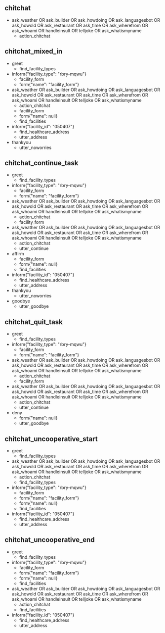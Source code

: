 ## chitchat
* ask_weather OR ask_builder OR ask_howdoing OR ask_languagesbot OR ask_howold OR ask_restaurant OR ask_time OR ask_wherefrom OR ask_whoami OR handleinsult OR telljoke OR ask_whatismyname
    - action_chitchat

## chitchat_mixed_in
* greet
    - find_facility_types
* inform{"facility_type": "rbry-mqwu"}
    - facility_form
    - form{"name": "facility_form"}
* ask_weather OR ask_builder OR ask_howdoing OR ask_languagesbot OR ask_howold OR ask_restaurant OR ask_time OR ask_wherefrom OR ask_whoami OR handleinsult OR telljoke OR ask_whatismyname
    - action_chitchat
    - facility_form
    - form{"name": null}
    - find_facilities
* inform{"facility_id": "050407"}
    - find_healthcare_address
    - utter_address
* thankyou
    - utter_noworries

## chitchat_continue_task
* greet
    - find_facility_types
* inform{"facility_type": "rbry-mqwu"}
    - facility_form
    - form{"name": "facility_form"}
* ask_weather OR ask_builder OR ask_howdoing OR ask_languagesbot OR ask_howold OR ask_restaurant OR ask_time OR ask_wherefrom OR ask_whoami OR handleinsult OR telljoke OR ask_whatismyname
    - action_chitchat
    - facility_form
* ask_weather OR ask_builder OR ask_howdoing OR ask_languagesbot OR ask_howold OR ask_restaurant OR ask_time OR ask_wherefrom OR ask_whoami OR handleinsult OR telljoke OR ask_whatismyname
    - action_chitchat
    - utter_continue  
* affirm
    - facility_form
    - form{"name": null}
    - find_facilities
* inform{"facility_id": "050407"}
    - find_healthcare_address
    - utter_address
* thankyou
    - utter_noworries
* goodbye
    - utter_goodbye

## chitchat_quit_task
* greet
    - find_facility_types
* inform{"facility_type": "rbry-mqwu"}
    - facility_form
    - form{"name": "facility_form"}
* ask_weather OR ask_builder OR ask_howdoing OR ask_languagesbot OR ask_howold OR ask_restaurant OR ask_time OR ask_wherefrom OR ask_whoami OR handleinsult OR telljoke OR ask_whatismyname
    - action_chitchat
    - facility_form
* ask_weather OR ask_builder OR ask_howdoing OR ask_languagesbot OR ask_howold OR ask_restaurant OR ask_time OR ask_wherefrom OR ask_whoami OR handleinsult OR telljoke OR ask_whatismyname
    - action_chitchat
    - utter_continue  
* deny
    - form{"name": null}
    - utter_goodbye

## chitchat_uncooperative_start
* greet
    - find_facility_types
* ask_weather OR ask_builder OR ask_howdoing OR ask_languagesbot OR ask_howold OR ask_restaurant OR ask_time OR ask_wherefrom OR ask_whoami OR handleinsult OR telljoke OR ask_whatismyname
    - action_chitchat
    - find_facility_types
* inform{"facility_type": "rbry-mqwu"}
    - facility_form
    - form{"name": "facility_form"}
    - form{"name": null}
    - find_facilities
* inform{"facility_id": "050407"}
    - find_healthcare_address
    - utter_address

## chitchat_uncooperative_end
* greet
    - find_facility_types
* inform{"facility_type": "rbry-mqwu"}
    - facility_form
    - form{"name": "facility_form"}
    - form{"name": null}
    - find_facilities
* ask_weather OR ask_builder OR ask_howdoing OR ask_languagesbot OR ask_howold OR ask_restaurant OR ask_time OR ask_wherefrom OR ask_whoami OR handleinsult OR telljoke OR ask_whatismyname
    - action_chitchat
    - find_facilities
* inform{"facility_id": "050407"}
    - find_healthcare_address
    - utter_address
